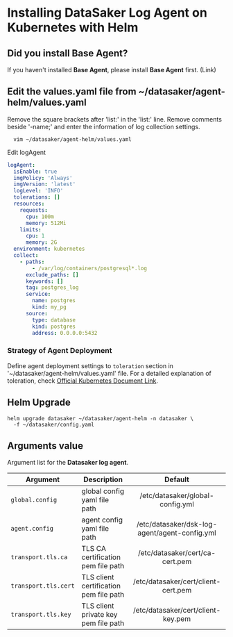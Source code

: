 # Installing DataSaker Log Agent on Kubernetes with Helm

## Did you install Base Agent?

If you haven't installed **Base Agent**, please install **Base Agent** first. (Link)

## Edit the values.yaml file from ~/datasaker/agent-helm/values.yaml

Remove the square brackets after 'list:' in the 'list:' line.
Remove comments beside '-name;' and enter the information of log collection settings.

```shell
  vim ~/datasaker/agent-helm/values.yaml
```
Edit logAgent

```yaml
logAgent:
  isEnable: true
  imgPolicy: 'Always'
  imgVersion: 'latest'
  logLevel: 'INFO'
  tolerations: []
  resources:
    requests:
      cpu: 100m
      memory: 512Mi
    limits:
      cpu: 1
      memory: 2G
  environment: kubernetes
  collect:
    - paths:
        - /var/log/containers/postgresql*.log
      exclude_paths: []
      keywords: []
      tag: postgres_log
      service:
        name: postgres
        kind: my_pg
      source:
        type: database
        kind: postgres
        address: 0.0.0.0:5432
```

### Strategy of Agent Deployment

Define agent deployment settings to `toleration` section in '~/datasaker/agent-helm/values.yaml' file. For a detailed explanation of toleration, check [Official Kubernetes Document Link](https://kubernetes.io/docs/concepts/scheduling-eviction/taint-and-toleration/).

## Helm Upgrade

```shell
helm upgrade datasaker ~/datasaker/agent-helm -n datasaker \
  -f ~/datasaker/config.yaml
```

## Arguments value

Argument list for the **Datasaker log agent**.

| Argument             | Description                            |                    Default                    |
|----------------------|----------------------------------------|:---------------------------------------------:|
| `global.config`      | global config yaml file path           |       /etc/datasaker/global-config.yml        |
| `agent.config`       | agent config yaml file path            | /etc/datasaker/dsk-log-agent/agent-config.yml |
| `transport.tls.ca`   | TLS CA certification pem file path     |        /etc/datasaker/cert/ca-cert.pem        |
| `transport.tls.cert` | TLS client certification pem file path |      /etc/datasaker/cert/client-cert.pem      |
| `transport.tls.key`  | TLS client private key pem file path   |      /etc/datasaker/cert/client-key.pem       |

